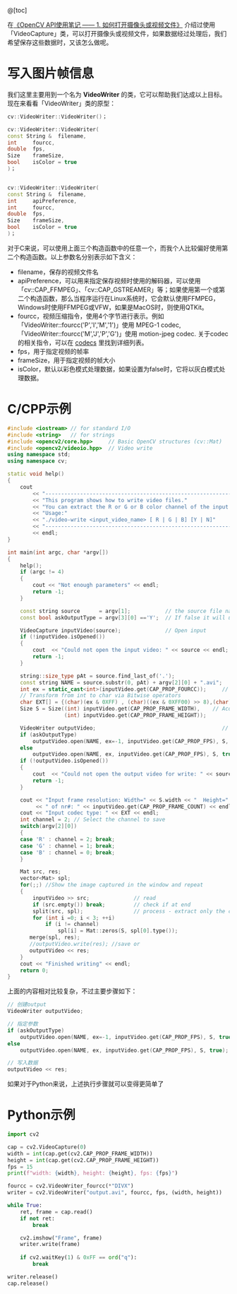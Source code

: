@[toc]

在[《OpenCV API使用笔记 —— 1. 如何打开摄像头或视频文件》](https://blog.csdn.net/poisonchry/article/details/120435439) 介绍过使用「VideoCapture」类，可以打开摄像头或视频文件，如果数据经过处理后，我们希望保存这些数据时，又该怎么做呢。

# 写入图片帧信息

我们这里主要用到一个名为 **VideoWriter** 的类，它可以帮助我们达成以上目标。现在来看看「VideoWriter」类的原型：

```cpp
cv::VideoWriter::VideoWriter()；

cv::VideoWriter::VideoWriter(
const String & 	filename,
int 	fourcc,
double 	fps,
Size 	frameSize,
bool 	isColor = true 
)；


cv::VideoWriter::VideoWriter(
const String & 	filename,
int 	apiPreference,
int 	fourcc,
double 	fps,
Size 	frameSize,
bool 	isColor = true 
)；
```

对于C来说，可以使用上面三个构造函数中的任意一个，而我个人比较偏好使用第二个构造函数。以上参数名分别表示如下含义：

* filename，保存的视频文件名
* apiPreference，可以用来指定保存视频时使用的解码器，可以使用「cv::CAP_FFMPEG」、「cv::CAP_GSTREAMER」等；如果使用第一个或第二个构造函数，那么当程序运行在Linux系统时，它会默认使用FFMPEG，Windows时使用FFMPEG或VFW，如果是MacOS时，则使用QTKit。
* fourcc，视频压缩指令，使用4个字节进行表示。例如「VideoWriter::fourcc('P','I','M','1')」使用 MPEG-1 codec, 「VideoWriter::fourcc('M','J','P','G')」使用 motion-jpeg codec. 关于codec的相关指令，可以在 [codecs](https://www.fourcc.org/codecs.php) 里找到详细列表。
* fps，用于指定视频的帧率
* frameSize，用于指定视频的帧大小
* isColor，默认以彩色模式处理数据，如果设置为false时，它将以灰白模式处理数据。


# C/CPP示例
```cpp
#include <iostream> // for standard I/O
#include <string>   // for strings
#include <opencv2/core.hpp>     // Basic OpenCV structures (cv::Mat)
#include <opencv2/videoio.hpp>  // Video write
using namespace std;
using namespace cv;

static void help()
{
    cout
        << "------------------------------------------------------------------------------" << endl
        << "This program shows how to write video files."                                   << endl
        << "You can extract the R or G or B color channel of the input video."              << endl
        << "Usage:"                                                                         << endl
        << "./video-write <input_video_name> [ R | G | B] [Y | N]"                          << endl
        << "------------------------------------------------------------------------------" << endl
        << endl;
}

int main(int argc, char *argv[])
{
    help();
    if (argc != 4)
    {
        cout << "Not enough parameters" << endl;
        return -1;
    }

    const string source      = argv[1];           // the source file name
    const bool askOutputType = argv[3][0] =='Y';  // If false it will use the inputs codec type

    VideoCapture inputVideo(source);              // Open input
    if (!inputVideo.isOpened())
    {
        cout  << "Could not open the input video: " << source << endl;
        return -1;
    }

    string::size_type pAt = source.find_last_of('.');                  // Find extension point
    const string NAME = source.substr(0, pAt) + argv[2][0] + ".avi";   // Form the new name with container
    int ex = static_cast<int>(inputVideo.get(CAP_PROP_FOURCC));     // Get Codec Type- Int form
    // Transform from int to char via Bitwise operators
    char EXT[] = {(char)(ex & 0XFF) , (char)((ex & 0XFF00) >> 8),(char)((ex & 0XFF0000) >> 16),(char)((ex & 0XFF000000) >> 24), 0};
    Size S = Size((int) inputVideo.get(CAP_PROP_FRAME_WIDTH),    // Acquire input size
                  (int) inputVideo.get(CAP_PROP_FRAME_HEIGHT));

    VideoWriter outputVideo;                                        // Open the output
    if (askOutputType)
        outputVideo.open(NAME, ex=-1, inputVideo.get(CAP_PROP_FPS), S, true);
    else
        outputVideo.open(NAME, ex, inputVideo.get(CAP_PROP_FPS), S, true);
    if (!outputVideo.isOpened())
    {
        cout  << "Could not open the output video for write: " << source << endl;
        return -1;
    }

    cout << "Input frame resolution: Width=" << S.width << "  Height=" << S.height
         << " of nr#: " << inputVideo.get(CAP_PROP_FRAME_COUNT) << endl;
    cout << "Input codec type: " << EXT << endl;
    int channel = 2; // Select the channel to save
    switch(argv[2][0])
    {
    case 'R' : channel = 2; break;
    case 'G' : channel = 1; break;
    case 'B' : channel = 0; break;
    }

    Mat src, res;
    vector<Mat> spl;
    for(;;) //Show the image captured in the window and repeat
    {
        inputVideo >> src;              // read
        if (src.empty()) break;         // check if at end
        split(src, spl);                // process - extract only the correct channel
        for (int i =0; i < 3; ++i)
            if (i != channel)
                spl[i] = Mat::zeros(S, spl[0].type());
       merge(spl, res);
       //outputVideo.write(res); //save or
       outputVideo << res;
    }
    cout << "Finished writing" << endl;
    return 0;
}
```

上面的内容相对比较复杂，不过主要步骤如下：

```cpp
// 创建output
VideoWriter outputVideo;

// 指定参数
if (askOutputType)
   	outputVideo.open(NAME, ex=-1, inputVideo.get(CAP_PROP_FPS), S, true);
else
   	outputVideo.open(NAME, ex, inputVideo.get(CAP_PROP_FPS), S, true);

// 写入数据
outputVideo << res;
```

如果对于Python来说，上述执行步骤就可以变得更简单了

# Python示例

```python
import cv2

cap = cv2.VideoCapture(0)
width = int(cap.get(cv2.CAP_PROP_FRAME_WIDTH))
height = int(cap.get(cv2.CAP_PROP_FRAME_HEIGHT))
fps = 15
print(f"width: {width}, height: {height}, fps: {fps}")

fourcc = cv2.VideoWriter_fourcc(*"DIVX")
writer = cv2.VideoWriter("output.avi", fourcc, fps, (width, height))

while True:
    ret, frame = cap.read()
    if not ret:
        break

	cv2.imshow("Frame", frame)
    writer.write(frame)
    
    if cv2.waitKey(1) & 0xFF == ord("q"):
        break

writer.release()
cap.release()
```